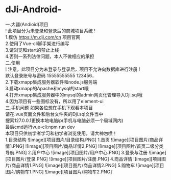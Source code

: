 ﻿# dJi-Android-
一.大疆(Andioid)项目</br>
! 此项目分为未登录和登录后的商城项目系统 !</br>
1.模仿 https://m.dji.com/cn 项目官网</br>
2.使用了Vue-cli脚手架进行编写</br>
3.请浏览和start的禁止上线</br>
4.否则一系列法律问题，本人不做相应的承担</br>
二.使用</br>
! 注意，此项目分为未登录与登录后，项目不允许向数据库进行注册 !</br>
默认登录账号与密码  15555555555 123456..</br>
2.下载xmapp集成服务器软件和node.js服务端</br>
3.启动xmapp的Apache和mysql的start哦</br>
4.打开xmapp集成服务器中的mysql的admin网页化管理导入Dji.sql哦</br>
4.因为项目有一些图标没有，所以用了element-ui</br>
三.手机问题
如果各位想在手机下观看本项目</br>
请在.vue页面文件和后台文件夹的Dji.sql文件当中</br>
搜索127.0.0.1更换本地电脑ip(手机与电脑必须一个局域网内)</br>
最后cmd运行vue-cli:npm run dev</br>
本项目只供初学者学习和初学者浏览使用，请大神勿喷！</br>
1.目录结构
![image][项目图片/目录结构.PNG]
1.首页
![image][项目图片/商品详情1.PNG]
![image][项目图片/商品详情2.PNG]
![image][项目图片/首页二级分类导航.PNG]
2.用户中心
![image][项目图片/用户中心.PNG]
3.登录与注册
![image][项目图片/登录.PNG]
![image][项目图片/注册.PNG]
4.商品详情
![image][项目图片/商品详情1.PNG]
![image][项目图片/商品详情2.PNG]
5.购物车
![image][项目图片/购物车1.PNG]
![image][项目图片/购物车2.PNG]
